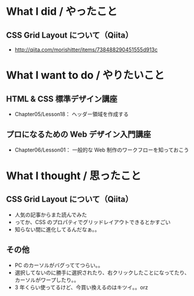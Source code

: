 # What I did / やったこと
## CSS Grid Layout について（Qiita）
- http://qiita.com/morishitter/items/738488290451555d913c

# What I want to do / やりたいこと
## HTML & CSS 標準デザイン講座
- Chapter05/Lesson18： ヘッダー領域を作成する

## プロになるための Web デザイン入門講座
- Chapter06/Lesson01： 一般的な Web 制作のワークフローを知っておこう

# What I thought / 思ったこと
## CSS Grid Layout について（Qiita）
- 人気の記事からまた読んでみた
- ってか、CSS のプロパティでグリッドレイアウトできるとかすごい
- 知らない間に進化してるんだなぁ。。

## その他
- PC のカーソルがバグっててつらい。。
- 選択してないのに勝手に選択されたり、右クリックしたことになってたり、カーソルがワープしたり。。
- 3 年くらい使ってるけど、今買い換えるのはキツイ。。orz
